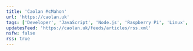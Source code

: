 ```yaml
---
title: 'Caolan McMahon'
url: 'https://caolan.uk'
tags: ['Developer', 'JavaScript', 'Node.js', 'Raspberry Pi', 'Linux', 'Rust', 'Photos']
updatesFeed: 'https://caolan.uk/feeds/articles/rss.xml'
nsfw: false
rss: true
---
```


